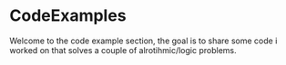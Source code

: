 # CodeExamples
Welcome to the code example section, the goal is to share some code i worked on that solves a couple of alrotihmic/logic problems.